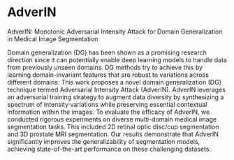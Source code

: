 # AdverIN
AdverIN: Monotonic Adversarial Intensity Attack for Domain Generalization in Medical Image Segmentation


Domain generalization (DG) has been shown as a promising research direction since it can potentially enable deep learning models to handle data from previously unseen domains. DG methods try to achieve this by learning domain-invariant features that are robust to variations across different domains. This work proposes a novel domain generalization (DG) technique termed Adversarial Intensity Attack (AdverIN). AdverIN leverages an adversarial training strategy to augment data diversity by synthesizing a spectrum of intensity variations while preserving essential contextual information within the images. 
To evaluate the efficacy of AdverIN, we conducted rigorous experiments on diverse multi-domain medical image segmentation tasks. This included 2D retinal optic disc/cup segmentation and 3D prostate MRI segmentation. Our results demonstrate that AdverIN significantly improves the generalizability of segmentation models, achieving state-of-the-art performance on these challenging datasets.
